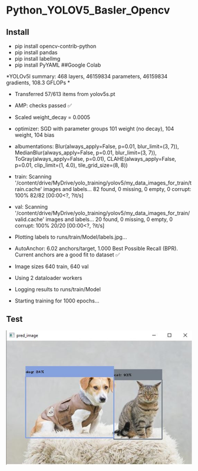 # Python_YOLOV5_Basler_Opencv
## Install
* pip install opencv-contrib-python
* pip install pandas 
* pip install labelImg
* pip install PyYAML
##Google Colab

*YOLOv5l summary: 468 layers, 46159834 parameters, 46159834 gradients, 108.3 GFLOPs
*
* Transferred 57/613 items from yolov5s.pt
* AMP: checks passed ✅
* Scaled weight_decay = 0.0005
* optimizer: SGD with parameter groups 101 weight (no decay), 104 weight, 104 bias
* albumentations: Blur(always_apply=False, p=0.01, blur_limit=(3, 7)), MedianBlur(always_apply=False, p=0.01, blur_limit=(3, 7)), ToGray(always_apply=False, p=0.01), CLAHE(always_apply=False, p=0.01, clip_limit=(1, 4.0), tile_grid_size=(8, 8))
* train: Scanning '/content/drive/MyDrive/yolo_training/yolov5/my_data_images_for_train/train.cache' images and labels... 82 found, 0 missing, 0 empty, 0 corrupt: 100% 82/82 [00:00<?, ?it/s]
* val: Scanning '/content/drive/MyDrive/yolo_training/yolov5/my_data_images_for_train/valid.cache' images and labels... 20 found, 0 missing, 0 empty, 0 corrupt: 100% 20/20 [00:00<?, ?it/s]
* Plotting labels to runs/train/Model/labels.jpg... 

* AutoAnchor: 6.02 anchors/target, 1.000 Best Possible Recall (BPR). Current anchors are a good fit to dataset ✅
* Image sizes 640 train, 640 val
* Using 2 dataloader workers
* Logging results to runs/train/Model
* Starting training for 1000 epochs...

## Test
![alt text](https://github.com/SurawutSukkum/Python_YOLOV5_Basler_Opencv/blob/main/Capture.JPG?raw=true)
